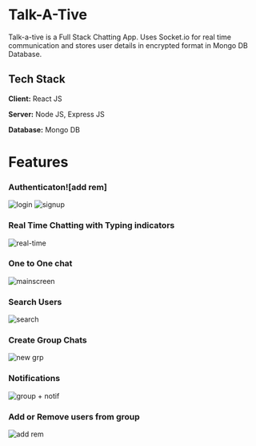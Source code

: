 
# Talk-A-Tive

Talk-a-tive is a Full Stack Chatting App.
Uses Socket.io for real time communication and stores user details in encrypted format in Mongo DB Database.
## Tech Stack

**Client:** React JS

**Server:** Node JS, Express JS

**Database:** Mongo DB
  
# Features

### Authenticaton![add rem]
![login](https://github.com/vsakhuja/talk-a-tive/assets/72035321/5f76a430-c7b3-4cb0-a9e6-2bdc77b71e1c)
![signup](https://github.com/vsakhuja/talk-a-tive/assets/72035321/9f120180-5010-407b-bea7-3b2483fc9e84)

### Real Time Chatting with Typing indicators
![real-time](https://github.com/vsakhuja/talk-a-tive/assets/72035321/6dc7a566-1c53-4037-ad35-3cd0bffad298)

### One to One chat
![mainscreen](https://github.com/vsakhuja/talk-a-tive/assets/72035321/1915ba5b-d6a9-42b8-8c1c-729653e67ad9)

### Search Users
![search](https://github.com/vsakhuja/talk-a-tive/assets/72035321/664455dc-d665-4071-b38e-b959263668eb)

### Create Group Chats
![new grp](https://github.com/vsakhuja/talk-a-tive/assets/72035321/ec3bbb51-5e75-4f90-9f2b-e0b75f2f14d5)

### Notifications 
![group + notif](https://github.com/vsakhuja/talk-a-tive/assets/72035321/58809d82-a1a0-44f1-b6d4-c7643dd23087)

### Add or Remove users from group
![add rem](https://github.com/vsakhuja/talk-a-tive/assets/72035321/3357a416-d68e-411c-9f47-ba35b151da7e)


